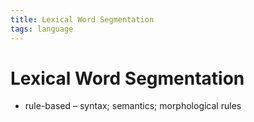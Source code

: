 ```yaml
---
title: Lexical Word Segmentation
tags: language
---
```


# Lexical Word Segmentation
- rule-based – syntax; semantics; morphological rules






















